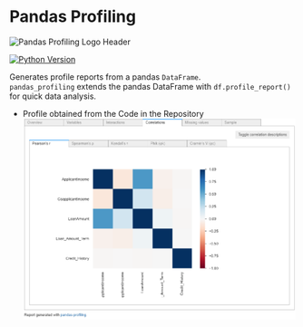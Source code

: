# Pandas Profiling

![Pandas Profiling Logo Header](https://pandas-profiling.github.io/pandas-profiling/docs/assets/logo_header.png)

[![Python Version](https://img.shields.io/pypi/pyversions/pandas-profiling)](https://pypi.org/project/pandas-profiling/)

Generates profile reports from a pandas `DataFrame`.  
`pandas_profiling` extends the pandas DataFrame with `df.profile_report()` for quick data analysis.
- Profile obtained from the Code in the Repository
![Pandas Profiling Logo Header](https://github.com/ayushkesh/Pandas_Profiling-Loan_Approval/blob/master/Capture2.PNG)

